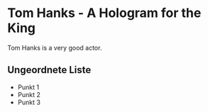 # Tom Hanks - A Hologram for the King
Tom Hanks is a very good actor.
## Ungeordnete Liste
* Punkt 1
* Punkt 2
* Punkt 3

